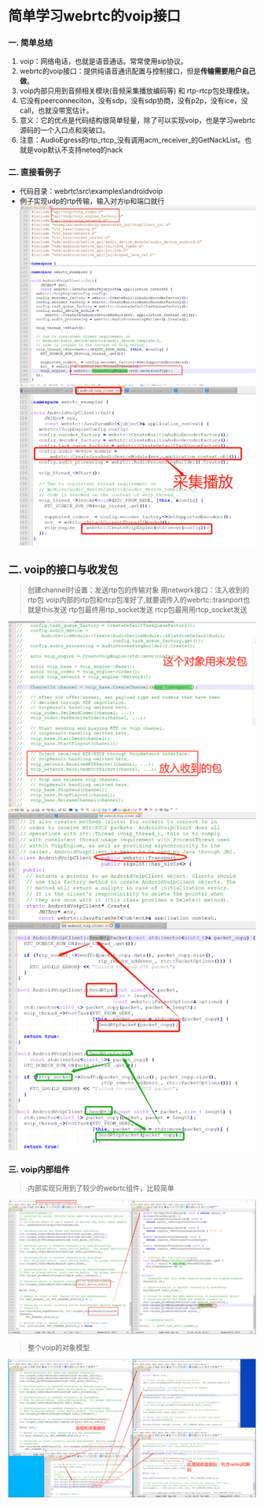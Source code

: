 # 简单学习webrtc的voip接口

### 一. 简单总结
1. voip：网络电话，也就是语音通话。常常使用sip协议。
2. webrtc的voip接口：提供纯语音通讯配置与控制接口，但是**传输需要用户自己做**。
3. voip内部只用到音频相关模块(音频采集播放编码等) 和 rtp-rtcp包处理模块。
4. 它没有peerconneciton，没有sdp，没有sdp协商，没有p2p，没有ice，没call，也就没带宽估计。
5. 意义：它的优点是代码结构很简单轻量，除了可以实现voip，也是学习webrtc源码的一个入口点和突破口。
6. 注意：AudioEgress的rtp_rtcp_没有调用acm_receiver_的GetNackList。也就是voip默认不支持neteq的nack

### 二. 直接看例子
- 代码目录：webrtc\src\examples\androidvoip
- 例子实现udp的rtp传输，输入对方ip和端口就行
![](.webrtc的voip接口与例子_images/2ea63170.png)
![](.webrtc的voip接口与例子_images/d54f8b30.png)

## 二. voip的接口与收发包
> 创建channel时设置：发送rtp包的传输对象
> 用network接口：注入收到的rtp包
> voip内部的rtp包和rtcp包准好了,就要调传入的webrtc::trasnport也就是this发送
> rtp包最终用rtp_socket发送
> rtcp包最用用rtcp_socket发送

![](.webrtc的voip接口与例子_images/1e8d6912.png)
![](.webrtc的voip接口与例子_images/7db532a9.png)
![](.webrtc的voip接口与例子_images/e489953c.png)

### 三. voip内部组件
> 内部实现只用到了较少的webrtc组件，比较简单

![](.webrtc的voip接口与例子_images/89f67d5c.png)

> 整个voip的对象模型

![](.webrtc的voip接口与例子_images/9326238c.png)

